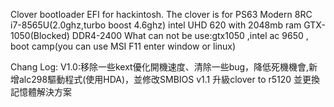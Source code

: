 
Clover bootloader EFI for hackintosh. The clover is for PS63 Modern 8RC i7-8565U(2.0ghz,turbo boost 4.6ghz) intel UHD 620 with 2048mb ram GTX-1050(Blocked) DDR4-2400 What can not be use:gtx1050 ,intel ac 9650 , boot camp(you can use MSI F11 enter window or linux)

Chang Log: V1.0:移除一些kext優化開機速度、清除一些bug，降低死機機會,新增alc298驅動程式(使用HDA)，並修改SMBIOS
v1.1 升級clover to r5120 並更換記憶體解決方案
